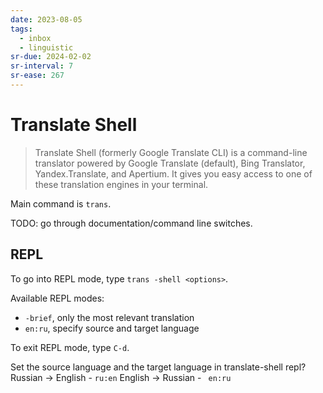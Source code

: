 ```yaml
---
date: 2023-08-05
tags:
  - inbox
  - linguistic
sr-due: 2024-02-02
sr-interval: 7
sr-ease: 267
---
```

# Translate Shell

> Translate Shell (formerly Google Translate CLI) is a command-line translator
> powered by Google Translate (default), Bing Translator, Yandex.Translate, and
> Apertium. It gives you easy access to one of these translation engines in your
> terminal.

Main command is `trans`.

TODO: go through documentation/command line switches.

## REPL

To go into REPL mode, type `trans -shell <options>`.

Available REPL modes:
- `-brief`, only the most relevant translation
- `en:ru`, specify source and target language

To exit REPL mode, type `C-d`.

Set the source language and the target language in translate-shell repl?
&#10;<br>
Russian → English - `ru:en`
English → Russian - ` en:ru`
